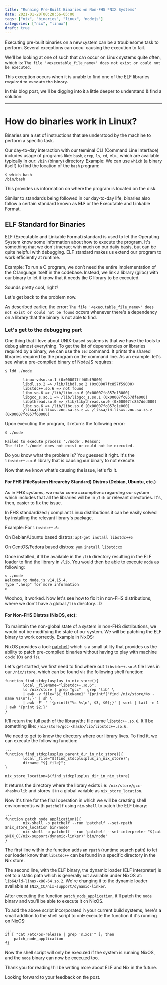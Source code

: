 ```yaml
---
title: "Running Pre-Built Binaries on Non-FHS *NIX Systems"
date: 2021-01-20T00:28:56+05:00
tags: ["nix", "binaries", "linux", "nodejs"]
categories: ["nix", "linux"]
draft: true
---
```


Executing pre-built binaries on a new system can be a troublesome task to perform. Several exceptions can occur causing the execution to fail.

We'll be looking at one of such that can occur on Linux systems quite often, which is: `The file '<executable_file_name>' does not exist or could not be executed.`

This exception occurs when it is unable to find one of the ELF libraries required to execute the binary.

In this blog post, we'll be digging into it a little deeper to understand & find a solution:

---

# How do binaries work in Linux?

Binaries are a set of instructions that are understood by the machine to perform a specific task.

Our day-to-day interaction with our terminal CLI (Command Line Interface) includes usage of programs like: `bash`, `grep`, `ls`, `cd`, etc., which are available typically in our: `/bin` (binary) directory. Example: We can use `which` (a binary itself) to find the location of the `bash` program:

```
$ which bash
/bin/bash
```

This provides us information on where the program is located on the disk.

Similar to standards being followed in our day-to-day life, binaries also follow a certain standard known as **ELF** or the Executable and Linkable Format.

## ELF Standard for Binaries

ELF (Executable and Linkable Format) standard is used to let the Operating System know some information about how to execute the program.
It's something that we don't interact with much on our daily basis, but can be quite helpful with debugging. ELF standard makes us extend our program to work efficiently at runtime.

Example: To run a C program, we don't need the entire implementation of the C language itself in the codebase. Instead, we link a library (glibc) with our binary to let it know that it needs the C library to be executed.

Sounds pretty cool, right?

Let's get back to the problem now.

As described earlier, the error: `The file '<executable_file_name>' does not exist or could not be found` occurs whenever there's a dependency on a library that the binary is not able to find.

### Let's get to the debugging part

One thing that I love about UNIX-based systems is that we have the tools to debug almost everything. To get the list of dependencies or libraries required by a binary, we can use the `ldd` command.
It prints the shared libraries required by the program on the command line. As an example. let's see what a pre-compiled binary of NodeJS requires:

```
$ ldd ./node

		linux-vdso.so.1 (0x00007fff00bf9000)
		libdl.so.2 => /lib/libdl.so.2 (0x00007fc857f59000)
		libstdc++.so.6 => not found
		libm.so.6 => /lib/libm.so.6 (0x00007fc857e18000)
		libgcc_s.so.1 => /lib/libgcc_s.so.1 (0x00007fc857dfe000)
		libpthread.so.0 => /lib/libpthread.so.0 (0x00007fc857ddd000)
		libc.so.6 => /lib/libc.so.6 (0x00007fc857c1e000)
		/lib64/ld-linux-x86-64.so.2 => /lib64/ld-linux-x86-64.so.2 (0x00007fc857f60000)
```

Upon executing the program, it returns the following error:

```
$ ./node

Failed to execute process './node'. Reason:
The file './node' does not exist or could not be executed.
```

Do you know what the problem is? You guessed it right. It's the `libstdc++.so.6` library that is causing our binary to not execute.

Now that we know what's causing the issue, let's fix it.

#### For FHS (FileSystem Hirearchy Standard) Distros (Debian, Ubuntu, etc.)

As in FHS systems, we make some assumptions regarding our system which includes that all the libraries will be in `/lib` or relevant directories. It's, then, easier to fix the issue.

In FHS standardized / compliant Linux distributions it can be easily solved by installing the relevant library's package.

Example: For `libstdc++.6`:

On Debian/Ubuntu based distros: `apt-get install libstdc++6`

On CentOS/Fedora based distros: `yum install libstdcxx`

Once installed, it'll be available in the `/lib` directory resulting in the ELF loader to find the library in `/lib`. You would then be able to execute `node` as following:

```
$ ./node
Welcome to Node.js v14.15.4.
Type ".help" for more information
>
```

Woohoo, it worked. Now let's see how to fix it in non-FHS distributions, where we don't have a global `/lib` directory. :D

#### For Non-FHS Distros (NixOS, etc):

To maintain the non-global state of a system in non-FHS distributions, we would not be modifying the state of our system. We will be patching the ELF binary to work correctly. Example in NixOS:

NixOS provides a tool: [patchelf](https://github.com/NixOS/patchelf) which is a small utility that provides us the ability to patch pre-compiled binaries without having to play with machine code (0s and 1s).

Let's get started, we first need to find where out `libstdc++.so.6` file lives in our `/nix/store`, which can be found via the following shell function:

```
function find_stdcplusplus_in_nix_store(){
		local _fileName="libstdc++.so.6";
		ls /nix/store | grep "gcc" | grep "lib" \
		| awk -v file="${_fileName}" '{printf("find /nix/store/%s -name %s\n");}' | sh \
		| awk -F'-' '{printf("%s %s\n", $3, $0);}' | sort | tail -n 1 | awk '{print $2;}'
}
```

It'll return the full path of the library/the file name `libstdc++.so.6`. It'll be something like: `/nix/store/gcc-<hash>/lib/libstdc++.so.6`.

We need to get to know the directory where our library lives. To find it, we can execute the following function:

```
...
function find_stdcplusplus_parent_dir_in_nix_store(){
		local _file="$(find_stdcplusplus_in_nix_store)";
		dirname "${_file}";
}

nix_store_location=$(find_stdcplusplus_dir_in_nix_store)
```

It returns the directory where the library exists i.e: `/nix/store/gcc-<hash>/lib` and stores it in a global variable as `nix_store_location`.

Now it's time for the final operation in which we will be creating shell environment/s with `patchelf` using `nix-shell` to patch the ELF binary:

```
...
function patch_node_application(){
		nix-shell -p patchelf --run 'patchelf --set-rpath $nix_store_location bin/node'
		nix-shell -p patchelf --run 'patchelf --set-interpreter "$(cat $NIX_CC/nix-support/dynamic-linker)" bin/node'
}
```

The first line within the function adds an `rpath` (runtime search path) to let our loader know that `libstdc++` can be found in a specific directory in the Nix store.

The second line, with the ELF binary, the dynamic loader (ELF interpreter) is set to a static path which is generally not available under NixOS at: `lib64/ld-linux-x86-64.so.2`. We're changing it to the dynamic loader available at `$NIX_CC/nix-support/dynamic-linker`.

After executing the function `patch_node_application`, it'll patch the `node` binary and you'll be able to execute it on NixOS.

To add the above script incorporated in your current build systems, here's a small addition to the shell script to only execute the function if it's running on NixOS:
```
...
if [ "cat /etc/os-release | grep 'nixos'" ]; then
	patch_node_application
fi
```
Now the shell script will only be executed if the system is running NixOS, and the `node` binary can now be executed too.

Thank you for reading! I'll be writing more about ELF and Nix in the future.

Looking forward to your feedback on the post.
